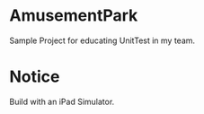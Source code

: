 # AmusementPark
Sample Project for educating UnitTest in my team.

# Notice
Build with an iPad Simulator.
